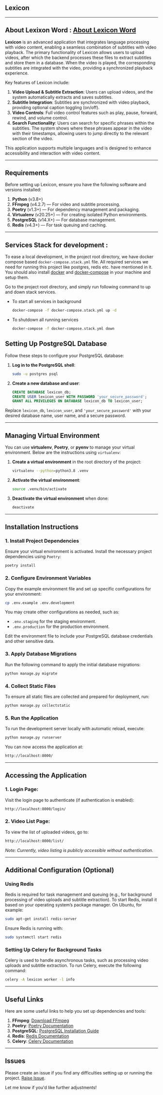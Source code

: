 ## Lexicon

---
**About Lexixon Word** : [About Lexicon Word](https://en.wikipedia.org/wiki/Lexicon)
---

**Lexicon** is an advanced application that integrates language processing with video content, enabling a seamless combination of subtitles with video playback. The primary functionality of Lexicon allows users to upload videos, after which the backend processes these files to extract subtitles and store them in a database. When the video is played, the corresponding subtitles are integrated with the video, providing a synchronized playback experience.

Key features of Lexicon include:
1. **Video Upload & Subtitle Extraction**: Users can upload videos, and the system automatically extracts and saves subtitles.
2. **Subtitle Integration**: Subtitles are synchronized with video playback, providing optional caption toggling (on/off).
3. **Video Controls**: Full video control features such as play, pause, forward, rewind, and volume control.
4. **Search Functionality**: Users can search for specific phrases within the subtitles. The system shows where these phrases appear in the video with their timestamps, allowing users to jump directly to the relevant section of the video.

This application supports multiple languages and is designed to enhance accessibility and interaction with video content.

---

## Requirements

Before setting up Lexicon, ensure you have the following software and versions installed:

1. **Python** (v3.8+)
2. **FFmpeg** (v4.2.7) — For video and subtitle processing.
3. **Poetry** (v1.3+) — For dependency management and packaging.
4. **Virtualenv** (v20.25+) — For creating isolated Python environments.
5. **PostgreSQL** (v14.X+) — For database management.
6. **Redis** (v4.3+) — For task queuing and caching.

---

## Services Stack for development :

To ease a local development, in the project root directory, we have docker compose based `docker-compose.stack.yml` 
file. All required services we need for running this project like postgres, redis etc. have mentioned in it.
You should also install [docker](https://www.docker.com/) and [docker-compose](https://docs.docker.com/compose/) in your machine and setup them.

Go to the project root directory, and simply run following command to up and down stack services.

* To start all services in background

    ```bash
    docker-compose -f docker-compose.stack.yml up -d
    ```

* To shutdown all running services

    ```bash
    docker-compose -f docker-compose.stack.yml down
    ```

## Setting Up PostgreSQL Database

Follow these steps to configure your PostgreSQL database:

1. **Log in to the PostgreSQL shell**:

    ```bash
    sudo -u postgres psql
    ```

2. **Create a new database and user**:

    ```sql
    CREATE DATABASE lexicon_db;
    CREATE USER lexicon_user WITH PASSWORD 'your_secure_password';
    GRANT ALL PRIVILEGES ON DATABASE lexicon_db TO lexicon_user;
    ```

Replace `lexicon_db`, `lexicon_user`, and `'your_secure_password'` with your desired database name, user name, and a secure password.

---

## Managing Virtual Environment

You can use **virtualenv**, **Poetry**, or **pyenv** to manage your virtual environment. Below are the instructions using `virtualenv`:

1. **Create a virtual environment** in the root directory of the project:

    ```bash
    virtualenv --python=python3.8 .venv
    ```

2. **Activate the virtual environment**:

    ```bash
    source .venv/bin/activate
    ```

3. **Deactivate the virtual environment** when done:

    ```bash
    deactivate
    ```

---

## Installation Instructions

### 1. Install Project Dependencies

Ensure your virtual environment is activated. Install the necessary project dependencies using `Poetry`:

```bash
poetry install
```

### 2. Configure Environment Variables

Copy the example environment file and set up specific configurations for your environment:

```bash
cp .env.example .env.development
```

You may create other configurations as needed, such as:
- `.env.staging` for the staging environment.
- `.env.production` for the production environment.

Edit the environment file to include your PostgreSQL database credentials and other sensitive data.

### 3. Apply Database Migrations

Run the following command to apply the initial database migrations:

```bash
python manage.py migrate
```

### 4. Collect Static Files

To ensure all static files are collected and prepared for deployment, run:

```bash
python manage.py collectstatic
```

### 5. Run the Application

To run the development server locally with automatic reload, execute:

```bash
python manage.py runserver
```

You can now access the application at:

```bash
http://localhost:8000/
```

---

## Accessing the Application

### 1. **Login Page**:

Visit the login page to authenticate (if authentication is enabled):

```bash
http://localhost:8000/login/
```

### 2. **Video List Page**:

To view the list of uploaded videos, go to:

```bash
http://localhost:8000/list/
```

_Note: Currently, video listing is publicly accessible without authentication._

---

## Additional Configuration (Optional)

### Using Redis

Redis is required for task management and queuing (e.g., for background processing of video uploads and subtitle extraction). To start Redis, install it based on your operating system’s package manager. On Ubuntu, for example:

```bash
sudo apt-get install redis-server
```

Ensure Redis is running with:

```bash
sudo systemctl start redis
```

### Setting Up Celery for Background Tasks

Celery is used to handle asynchronous tasks, such as processing video uploads and subtitle extraction. To run Celery, execute the following command:

```bash
celery -A lexicon worker -l info
```

---

## Useful Links

Here are some useful links to help you set up dependencies and tools:

1. **FFmpeg**: [Download FFmpeg](https://www.ffmpeg.org/download.html)
2. **Poetry**: [Poetry Documentation](https://python-poetry.org/docs/)
3. **PostgreSQL**: [PostgreSQL Installation Guide](https://www.devart.com/dbforge/postgresql/how-to-install-postgresql-on-linux/)
4. **Redis**: [Redis Documentation](https://redis.io/documentation)
5. **Celery**: [Celery Documentation](https://docs.celeryq.dev/en/stable/)

---

## Issues

Please create an issue if you find any difficulties setting up or running the project. [Raise Issue](https://github.com/bytesbit/lexicon/issues/new).

Let me know if you'd like further adjustments!
